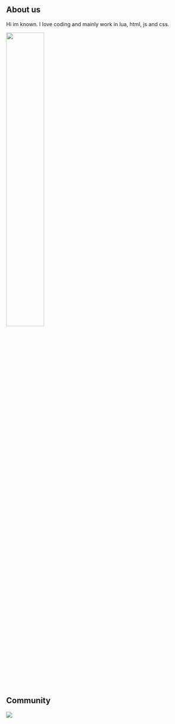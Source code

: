 ## About us
Hi im known. I love coding and mainly work in lua, html, js and css.

<div align="left">
        <a href="https://ko-fi.com/harveyx"><img width="45%" src="https://github-readme-stats.vercel.app/api?username=known-001&layout=compact&theme=react&hide_border=true&show_icons=true"/></a>
</div>

## Community
  <p><a href="https://discord.gg/kwmyYwD5">
      <img src="https://img.shields.io/discord/1006156091668840499?style=for-the-badge&logo=discord&labelColor=7289da&logoColor=white&color=2c2f33&label=Discord"/>
  </a></p>
